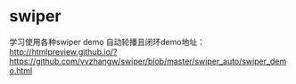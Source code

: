 # swiper
学习使用各种swiper demo
自动轮播且闭环demo地址：http://htmlpreview.github.io/?https://github.com/vvzhangw/swiper/blob/master/swiper_auto/swiper_demo.html
